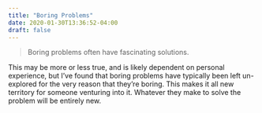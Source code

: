 ```yaml
---
title: "Boring Problems"
date: 2020-01-30T13:36:52-04:00
draft: false
---
```

> Boring problems often have fascinating solutions.

This may be more or less true, and is likely dependent on personal experience, but I’ve found that boring problems have typically been left un-explored for the very reason that they’re boring. This makes it all new territory for someone venturing into it. Whatever they make to solve the problem will be entirely new.
